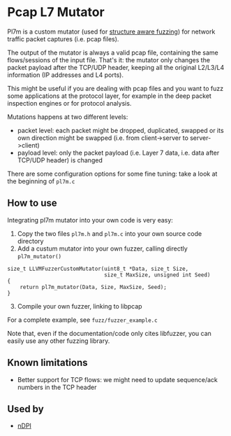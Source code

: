 # Pcap L7 Mutator

Pl7m is a custom mutator (used for [structure aware fuzzing](https://github.com/google/fuzzing/blob/master/docs/structure-aware-fuzzing.md)) for network traffic packet captures (i.e. pcap files).

The output of the mutator is always a valid pcap file, containing the same flows/sessions of the input file.
That's it: the mutator only changes the packet payload after the TCP/UDP header, keeping all the original L2/L3/L4 information (IP addresses and L4 ports).

This might be useful if you are dealing with pcap files and you want to fuzz some applications at the protocol layer, for example in the deep packet inspection engines or for protocol analysis.

Mutations happens at two different levels:
* packet level: each packet might be dropped, duplicated, swapped or its own direction might be swapped (i.e. from client->server to server->client)
* payload level: only the packet payload (i.e. Layer 7 data, i.e. data after TCP/UDP header) is changed

There are some configuration options for some fine tuning: take a look at the beginning of `pl7m.c`

## How to use

Integrating pl7m mutator into your own code is very easy:
1) Copy the two files `pl7m.h` and `pl7m.c` into your own source code directory
2) Add a custum mutator into your own fuzzer, calling directly `pl7m_mutator()`

```
size_t LLVMFuzzerCustomMutator(uint8_t *Data, size_t Size,
                               size_t MaxSize, unsigned int Seed)
{
    return pl7m_mutator(Data, Size, MaxSize, Seed);
}

```

3) Compile your own fuzzer, linking to libpcap

For a complete example, see `fuzz/fuzzer_example.c`

Note that, even if the documentation/code only cites libfuzzer, you can easily use any other fuzzing library.

## Known limitations

* Better support for TCP flows: we might need to update sequence/ack numbers in the TCP header

## Used by

* [nDPI](https://github.com/ntop/nDPI)
